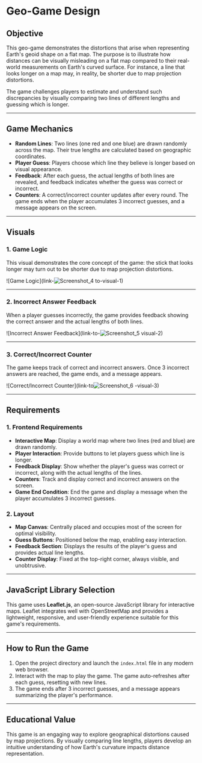 # Geo-Game Design

## Objective

This geo-game demonstrates the distortions that arise when representing Earth's geoid shape on a flat map. The purpose is to illustrate how distances can be visually misleading on a flat map compared to their real-world measurements on Earth's curved surface. For instance, a line that looks longer on a map may, in reality, be shorter due to map projection distortions. 

The game challenges players to estimate and understand such discrepancies by visually comparing two lines of different lengths and guessing which is longer.

---

## Game Mechanics

- **Random Lines**: Two lines (one red and one blue) are drawn randomly across the map. Their true lengths are calculated based on geographic coordinates.
- **Player Guess**: Players choose which line they believe is longer based on visual appearance.
- **Feedback**: After each guess, the actual lengths of both lines are revealed, and feedback indicates whether the guess was correct or incorrect.
- **Counters**: A correct/incorrect counter updates after every round. The game ends when the player accumulates 3 incorrect guesses, and a message appears on the screen.

---

## Visuals

### 1. **Game Logic**
This visual demonstrates the core concept of the game: the stick that looks longer may turn out to be shorter due to map projection distortions.

![Game Logic](link-![Screenshot_4](https://github.com/user-attachments/assets/7215fac5-ba56-42f8-b290-875f414ae577)
to-visual-1)

---

### 2. **Incorrect Answer Feedback**
When a player guesses incorrectly, the game provides feedback showing the correct answer and the actual lengths of both lines.

![Incorrect Answer Feedback](link-to-![Screenshot_5](https://github.com/user-attachments/assets/ec968043-4a4b-4d64-ba52-3fe044242087)
visual-2)

---

### 3. **Correct/Incorrect Counter**
The game keeps track of correct and incorrect answers. Once 3 incorrect answers are reached, the game ends, and a message appears.

![Correct/Incorrect Counter](link-to![Screenshot_6](https://github.com/user-attachments/assets/e83f1599-0003-473b-97a8-262eda9da369)
-visual-3)

---

## Requirements

### 1. **Frontend Requirements**
- **Interactive Map**: Display a world map where two lines (red and blue) are drawn randomly.
- **Player Interaction**: Provide buttons to let players guess which line is longer.
- **Feedback Display**: Show whether the player's guess was correct or incorrect, along with the actual lengths of the lines.
- **Counters**: Track and display correct and incorrect answers on the screen.
- **Game End Condition**: End the game and display a message when the player accumulates 3 incorrect guesses.

### 2. **Layout**
- **Map Canvas**: Centrally placed and occupies most of the screen for optimal visibility.
- **Guess Buttons**: Positioned below the map, enabling easy interaction.
- **Feedback Section**: Displays the results of the player's guess and provides actual line lengths.
- **Counter Display**: Fixed at the top-right corner, always visible, and unobtrusive.

---

## JavaScript Library Selection

This game uses **Leaflet.js**, an open-source JavaScript library for interactive maps. Leaflet integrates well with OpenStreetMap and provides a lightweight, responsive, and user-friendly experience suitable for this game's requirements.

---

## How to Run the Game

1. Open the project directory and launch the `index.html` file in any modern web browser.
2. Interact with the map to play the game. The game auto-refreshes after each guess, resetting with new lines.
3. The game ends after 3 incorrect guesses, and a message appears summarizing the player's performance.

---

## Educational Value

This game is an engaging way to explore geographical distortions caused by map projections. By visually comparing line lengths, players develop an intuitive understanding of how Earth's curvature impacts distance representation.

